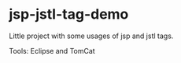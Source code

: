 # jsp-jstl-tag-demo

Little project with some usages of jsp and jstl tags.

Tools: Eclipse and TomCat
